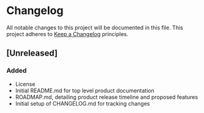 # Changelog

All notable changes to this project will be documented in this file. This project adheres to [Keep a Changelog](https://keepachangelog.com) principles.

## [Unreleased]

### Added
- License
- Initial README.md for top level product documentation
- ROADMAP.md, detailing product release timeline and proposed features
- Initial setup of CHANGELOG.md for tracking changes

